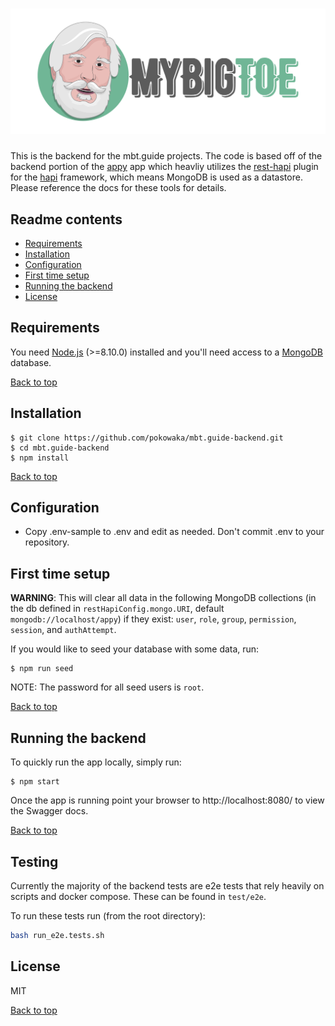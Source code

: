 # ![alt tag](https://github.com/cusac/mbt.guide/blob/master/src/routes/Home/logo-wide.png)

This is the backend for the mbt.guide projects. The code is based off of the backend portion of the [appy](https://appyapp.io/) app which heavliy utilizes the [rest-hapi](https://resthapi.com/) plugin for the [hapi](https://hapi.dev/) framework, which means MongoDB is used as a datastore. Please reference the docs for these tools for details.


## Readme contents
- [Requirements](#requirements)
- [Installation](#installation)
- [Configuration](#configuration)
- [First time setup](#first-time-setup)
- [Running the backend](#running-the-backend)
- [License](#license)


## Requirements

You need [Node.js](https://nodejs.org/en/) (>=8.10.0) installed and you'll need access to a [MongoDB](https://docs.mongodb.com/manual/installation/) database.

[Back to top](#readme-contents)

## Installation

```
$ git clone https://github.com/pokowaka/mbt.guide-backend.git
$ cd mbt.guide-backend
$ npm install
```

[Back to top](#readme-contents)

## Configuration

- Copy .env-sample to .env and edit as needed. Don't commit .env to your repository.

## First time setup
**WARNING**: This will clear all data in the following MongoDB collections (in the db defined in ``restHapiConfig.mongo.URI``, default ``mongodb://localhost/appy``) if they exist: ``user``, ``role``, ``group``, ``permission``, ``session``, and ``authAttempt``.

If you would like to seed your database with some data, run:

```
$ npm run seed
```

NOTE: The password for all seed users is ``root``.

[Back to top](#readme-contents)

## Running the backend

To quickly run the app locally, simply run:

```
$ npm start
```


Once the app is running point your browser to http://localhost:8080/ to view the Swagger docs.

[Back to top](#readme-contents)

## Testing

Currently the majority of the backend tests are e2e tests that rely heavily on scripts and docker
compose. These can be found in `test/e2e`. 

To run these tests run (from the root directory):
```bash
bash run_e2e.tests.sh
```

## License
MIT

[Back to top](#readme-contents)
